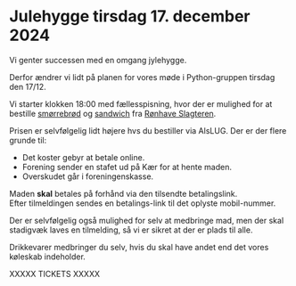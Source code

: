 <!-- ticket_id 6cd582e0-9812-11ef-8cd3-f77c40a935c8 -->
<!-- mad_category 352bb6e0-83e9-11ee-ae0f-b9736a919ee1 -->
<!-- ticket_min 3 -->
<!-- ticket_max 20 -->
<!-- ticket_price 0 -->
<!-- ticket_deadline 2024-12-14 -->
<!-- mad_deadline 2024-12-08 -->
<!-- ticket_payment manuel zettle stripe -->

# Julehygge tirsdag 17. december 2024

Vi genter successen med en omgang jylehygge.

Derfor ændrer vi lidt på planen for vores møde i Python-gruppen tirsdag den 17/12.

Vi starter klokken 18:00 med fællesspisning, hvor der er mulighed for at bestille [smørrebrød](https://ronhaveslagteren.dk/mad-ud-af-huset/smoerrebroed-2/)
og [sandwich](https://ronhaveslagteren.dk/vare/sandwich-3/) fra [Rønhave Slagteren](https://ronhaveslagteren.dk/).

Prisen er selvfølgelig lidt højere hvs du bestiller via AlsLUG. Der er der flere grunde til:

* Det koster gebyr at betale online.
* Forening sender en stafet ud på Kær for at hente maden.
* Overskudet går i foreningenskasse.

Maden **skal** betales på forhånd via den tilsendte betalingslink.\
Efter tilmeldingen sendes en betalings-link til det oplyste mobil-nummer.

Der er selvfølgelig også mulighed for selv at medbringe mad, men der skal stadigvæk laves en tilmelding, så vi er sikret at der er plads til alle.

Drikkevarer medbringer du selv, hvis du skal have andet end det vores køleskab indeholder.

XXXXX TICKETS XXXXX
